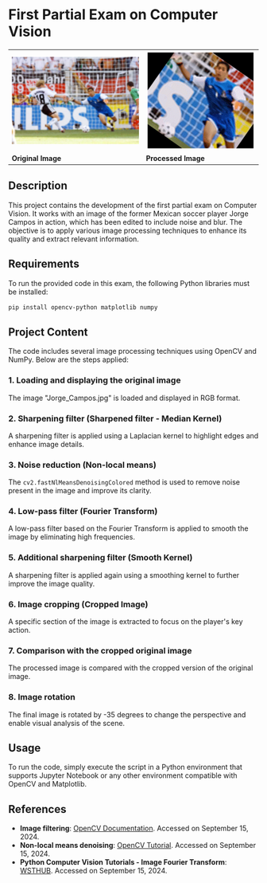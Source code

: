 # First Partial Exam on Computer Vision

|               |               |
|---------------|---------------|
| ![Original Image](./images/Jorge_Campos.jpg)  | ![Processed Image](./images/Rotated%20Image.png) |
| **Original Image**  | **Processed Image** |


## Description
This project contains the development of the first partial exam on Computer Vision. It works with an image of the former Mexican soccer player Jorge Campos in action, which has been edited to include noise and blur. The objective is to apply various image processing techniques to enhance its quality and extract relevant information.

## Requirements
To run the provided code in this exam, the following Python libraries must be installed:

```bash
pip install opencv-python matplotlib numpy
```

## Project Content
The code includes several image processing techniques using OpenCV and NumPy. Below are the steps applied:

### 1. **Loading and displaying the original image**
The image "Jorge_Campos.jpg" is loaded and displayed in RGB format.

### 2. **Sharpening filter (Sharpened filter - Median Kernel)**
A sharpening filter is applied using a Laplacian kernel to highlight edges and enhance image details.

### 3. **Noise reduction (Non-local means)**
The `cv2.fastNlMeansDenoisingColored` method is used to remove noise present in the image and improve its clarity.

### 4. **Low-pass filter (Fourier Transform)**
A low-pass filter based on the Fourier Transform is applied to smooth the image by eliminating high frequencies.

### 5. **Additional sharpening filter (Smooth Kernel)**
A sharpening filter is applied again using a smoothing kernel to further improve the image quality.

### 6. **Image cropping (Cropped Image)**
A specific section of the image is extracted to focus on the player's key action.

### 7. **Comparison with the cropped original image**
The processed image is compared with the cropped version of the original image.

### 8. **Image rotation**
The final image is rotated by -35 degrees to change the perspective and enable visual analysis of the scene.

## Usage
To run the code, simply execute the script in a Python environment that supports Jupyter Notebook or any other environment compatible with OpenCV and Matplotlib.

## References
- **Image filtering**: [OpenCV Documentation](https://docs.opencv.org/4.x/d4/d86/group__imgproc__filter.html). Accessed on September 15, 2024.
- **Non-local means denoising**: [OpenCV Tutorial](https://docs.opencv.org/3.4/d5/d69/tutorial_py_non_local_means.html). Accessed on September 15, 2024.
- **Python Computer Vision Tutorials - Image Fourier Transform**: [WSTHUB](https://wsthub.medium.com/python-computer-vision-tutorials-image-fourier-transform-part-3-e65d10be4492). Accessed on September 15, 2024.